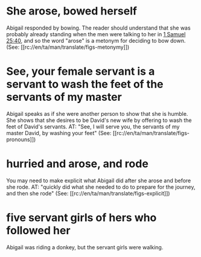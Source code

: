 # She arose, bowed herself

Abigail responded by bowing. The reader should understand that she was probably already standing when the men were talking to her in [1 Samuel 25:40](./39.md), and so the word "arose" is a metonym for deciding to bow down. (See: [[rc://en/ta/man/translate/figs-metonymy]])

# See, your female servant is a servant to wash the feet of the servants of my master

Abigail speaks as if she were another person to show that she is humble. She shows that she desires to be David's new wife by offering to wash the feet of David's servants. AT: "See, I will serve you, the servants of my master David, by washing your feet" (See: [[rc://en/ta/man/translate/figs-pronouns]])

# hurried and arose, and rode

You may need to make explicit what Abigail did after she arose and before she rode. AT: "quickly did what she needed to do to prepare for the journey, and then she rode" (See: [[rc://en/ta/man/translate/figs-explicit]])

# five servant girls of hers who followed her

Abigail was riding a donkey, but the servant girls were walking.